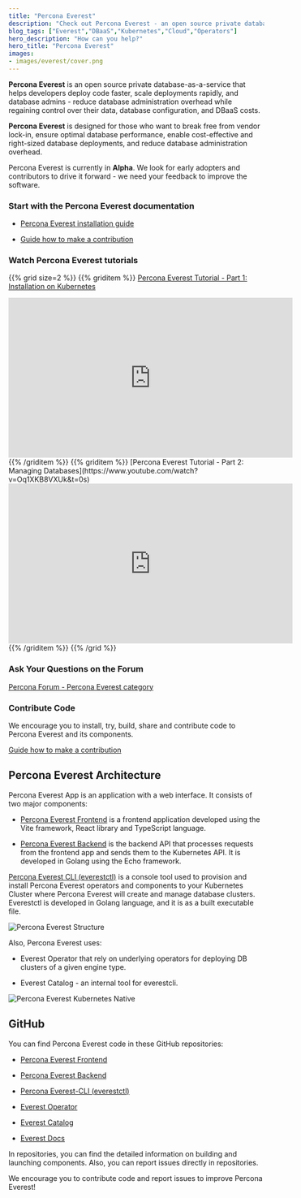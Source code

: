 ```yaml
---
title: "Percona Everest"
description: "Check out Percona Everest - an open source private database-as-a-service and help us to drive it forward."
blog_tags: ["Everest","DBaaS","Kubernetes","Cloud","Operators"]
hero_description: "How can you help?"
hero_title: "Percona Everest"
images:
- images/everest/cover.png
---
```


**Percona Everest** is an open source private database-as-a-service that helps developers deploy code faster, scale deployments rapidly, and database admins - reduce database administration overhead while regaining control over their data, database configuration, and DBaaS costs.

**Percona Everest** is designed for those who want to break free from vendor lock-in, ensure optimal database performance, enable cost-effective and right-sized database deployments, and reduce database administration overhead.

Percona Everest is currently in **Alpha**. We look for early adopters and contributors to drive it forward - we need your feedback to improve the software. 

### Start with the Percona Everest documentation

* [Percona Everest installation guide](https://docs.percona.com/everest/install/SetupPrereqs.html)

* [Guide how to make a contribution](https://docs.percona.com/everest/contribute.html)

### Watch Percona Everest tutorials 

{{% grid size=2 %}}
{{% griditem %}}
[Percona Everest Tutorial - Part 1: Installation on Kubernetes](https://www.youtube.com/watch?v=vxhNon-el9Q)
<iframe width="560" height="315" src="https://www.youtube.com/embed/vxhNon-el9Q?si=OxYIUQ44w40fOGNL" title="YouTube video player" frameborder="0" allow="accelerometer; autoplay; clipboard-write; encrypted-media; gyroscope; picture-in-picture; web-share" allowfullscreen></iframe>
{{% /griditem %}}
{{% griditem %}}
[Percona Everest Tutorial - Part 2: Managing Databases](https://www.youtube.com/watch?v=Oq1XKB8VXUk&t=0s)
<iframe width="560" height="315" src="https://www.youtube.com/embed/Oq1XKB8VXUk?si=n_3aY05dFjgYplMv" title="YouTube video player" frameborder="0" allow="accelerometer; autoplay; clipboard-write; encrypted-media; gyroscope; picture-in-picture; web-share" allowfullscreen></iframe>
{{% /griditem %}}
{{% /grid %}}

### Ask Your Questions on the Forum

[Percona Forum - Percona Everest category](https://forums.percona.com/c/percona-everest/81)

### Contribute Code

We encourage you to install, try, build, share and contribute code to Percona Everest and its components.

[Guide how to make a contribution](https://docs.percona.com/everest/contribute.html#contribute-to-percona-everest-code)

## Percona Everest Architecture

Percona Everest App is an application with a web interface. It consists of two major components:

* [Percona Everest Frontend](https://github.com/percona/percona-everest-frontend) is a frontend application developed using the Vite framework, React library and TypeScript language.

* [Percona Everest Backend](https://github.com/percona/percona-everest-backend) is the backend API that processes requests from the frontend app and sends them to the Kubernetes API. It is developed in Golang using the Echo framework. 

[Percona Everest CLI (everestctl)](https://github.com/percona/percona-everest-cli) is a console tool used to provision and install Percona Everest operators and components to your Kubernetes Cluster where Percona Everest will create and manage database clusters. Everestctl is developed in Golang language, and it is as a built executable file.

![Percona Everest Structure](/images/everest/everest-structure.jpg)

Also, Percona Everest uses:

* Everest Operator that rely on underlying operators for deploying DB clusters of a given engine type.

* Everest Catalog - an internal tool for everestcli.

![Percona Everest Kubernetes Native](/images/everest/everest-k8s-native.jpg)


## GitHub

You can find Percona Everest code in these GitHub repositories: 

* [Percona Everest Frontend](https://github.com/percona/percona-everest-frontend)

* [Percona Everest Backend](https://github.com/percona/percona-everest-backend)

* [Percona Everest-CLI (everestctl)](https://github.com/percona/percona-everest-cli)

* [Everest Operator](https://github.com/percona/everest-operator)

* [Everest Catalog](https://github.com/percona/everest-catalog)

* [Everest Docs](https://github.com/percona/everest-doc)

In repositories, you can find the detailed information on building and launching components. Also, you can report issues directly in repositories. 

We encourage you to contribute code and report issues to improve Percona Everest! 

